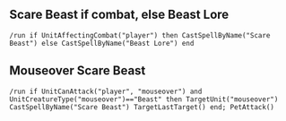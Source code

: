## Scare Beast if combat, else Beast Lore
```
/run if UnitAffectingCombat("player") then CastSpellByName("Scare Beast") else CastSpellByName("Beast Lore") end
```


## Mouseover Scare Beast
```
/run if UnitCanAttack("player", "mouseover") and UnitCreatureType("mouseover")=="Beast" then TargetUnit("mouseover") CastSpellByName("Scare Beast") TargetLastTarget() end; PetAttack()
```